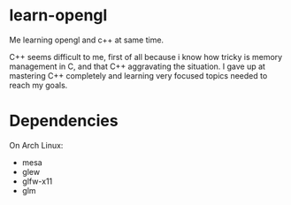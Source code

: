 # learn-opengl
Me learning opengl and c++ at same time.

C++ seems difficult to me, first of all because i know how tricky is memory
management in C, and that C++ aggravating the situation. I gave up at mastering
C++ completely and learning very focused topics needed to reach my goals.

# Dependencies

On Arch Linux:
 * mesa
 * glew
 * glfw-x11
 * glm
